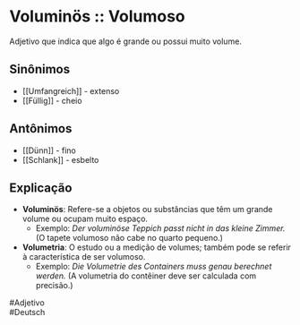 # Voluminös :: Volumoso
Adjetivo que indica que algo é grande ou possui muito volume.

## Sinônimos
- [[Umfangreich]] - extenso  
- [[Füllig]] - cheio  

## Antônimos
- [[Dünn]] - fino  
- [[Schlank]] - esbelto  

## Explicação
- **Voluminös**: Refere-se a objetos ou substâncias que têm um grande volume ou ocupam muito espaço.
  - Exemplo: *Der voluminöse Teppich passt nicht in das kleine Zimmer.* (O tapete volumoso não cabe no quarto pequeno.)
- **Volumetria**: O estudo ou a medição de volumes; também pode se referir à característica de ser volumoso.
  - Exemplo: *Die Volumetrie des Containers muss genau berechnet werden.* (A volumetria do contêiner deve ser calculada com precisão.)

#Adjetivo  
#Deutsch  